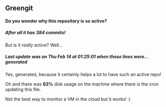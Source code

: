 ## Greengit

#### Do you wonder why this repository is so active?

##### After all it has 384 commits!

But is it *really* active? Well...

##### Last update was on Thu Feb 14 at 01:25:01 when those lines were... generated

Yes, generated, because it certainly helps a lot to have such an active repo!

Oh and there was **63%** disk usage on the machine
where there is the cron updating this file.

Not the best way to monitor a VM in the cloud but it works! :)

